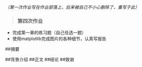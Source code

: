 *（第一次作业写在作业部落上，后来被自己不小心删除了，重写于此）*
>### 第四次作业
- 完成第一章的练习题（自己任选一题）
- 使用matplotlib完成图片的各种细节，认真写报告

##摘要

##背景介绍
##正文
##结论
##致谢
